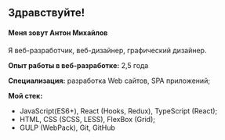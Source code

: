 
## Здравствуйте!

#### Меня зовут Антон Михайлов
Я веб-разработчик, веб-дизайнер, графический дизайнер.

__Опыт работы в веб-разработке:__ 
2,5 года

__Специализация:__ 
разработка Web сайтов, SPA приложений;

__Мой стек:__ 
- JavaScript(ES6+), React (Hooks, Redux), TypeScript (React);
- HTML, CSS (SCSS, LESS), FlexBox (Grid);
- GULP (WebPack), Git, GitHub


